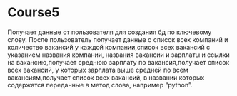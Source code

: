 # Course5

Получает данные от пользователя для создания бд по ключевому слову. После пользователь получает данные о список всех компаний и количество вакансий у каждой компании,список всех вакансий с указанием названия компании, названия вакансии и зарплаты и ссылки на вакансию,получает среднюю зарплату по вакансия,получает список всех вакансий, у которых зарплата выше средней по всем вакансиям,получает список всех вакансий, в названии которых содержатся переданные в метод слова, например “python”.
